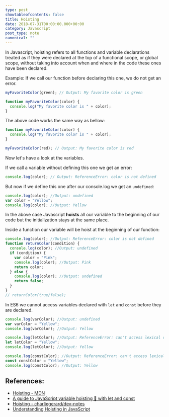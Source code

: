 ```yaml
---
type: post
showtableofcontents: false
title: Hoisting
date: 2018-07-31T00:00:00.000+00:00
category: Javascript
post_type: note
canonical: ""
---
```


In Javascript, hoisting refers to all functions and variable declarations treated as if they were declared at the top of a functional scope, or global scope, without taking into account when and where in the code these ones have been declared.

Example: If we call our function before declaring this one, we do not get an error.

```js
myFavoriteColor(green); // Output: My favorite color is green

function myFavoriteColor(color) {
  console.log("My favorite color is " + color);
}
```

The above code works the same way as bellow:

```js
function myFavoriteColor(color) {
  console.log("My favorite color is " + color);
}

myFavoriteColor(red); // Output: My favorite color is red
```

Now let's have a look at the variables.

If we call a variable without defining this one we get an error:

```js
console.log(color); // Output: ReferenceError: color is not defined
```

But now if we define this one after our console.log we get an `undefined`:

```js
console.log(color); //Output: undefined
var color = "Yellow";
console.log(color); //Output: Yellow
```

In the above case Javascript **hoists** all our variable to the beginning of our code but the initialization stays at the same place.

Inside a function our variable will be hoist at the beginning of our function:

```js
console.log(color); //Output: ReferenceError: color is not defined
function returnColor(condition) {
  console.log(color); //Output: undefined
  if (condition) {
    var color = "Pink";
    console.log(color); //Output: Pink
    return color;
  } else {
    console.log(color); //Output: undefined
    return false;
  }
}
// returnColor(true/false);
```

In ES6 we cannot access variables declared with `let` and `const` before they are declared.

```js
console.log(varColor); //Output: undefined
var varColor = "Yellow";
console.log(varColor); //Output: Yellow

console.log(letColor); //Output: ReferenceError: can't access lexical declaration `letColor' before initialization
let letColor = "Yellow";
console.log(letColor); //Output: Yellow

console.log(constColor); //Output: ReferenceError: can't access lexical declaration `constColor' before initialization
const constColor = "Yellow";
console.log(constColor); //Output: Yellow
```

## References:

- [Hoisting - MDN](https://developer.mozilla.org/en-US/docs/Glossary/Hoisting)
- [A guide to JavaScript variable hoisting 🚩 with let and const](https://medium.freecodecamp.org/what-is-variable-hoisting-differentiating-between-var-let-and-const-in-es6-f1a70bb43d)
- [Hoisting - charliegerard/dev-notes](https://github.com/charliegerard/dev-notes/blob/master/javascript/hoisting.md)
- [Understanding Hoisting in JavaScript](https://scotch.io/tutorials/understanding-hoisting-in-javascript)
